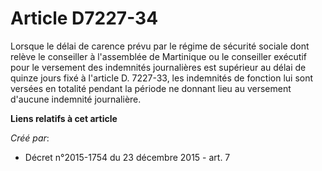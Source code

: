 # Article D7227-34

Lorsque le délai de carence prévu par le régime de sécurité sociale dont relève le conseiller à l'assemblée de Martinique ou
le conseiller exécutif pour le versement des indemnités journalières est supérieur au délai de quinze jours fixé à l'article
D. 7227-33, les indemnités de fonction lui sont versées en totalité pendant la période ne donnant lieu au versement d'aucune
indemnité journalière.

**Liens relatifs à cet article**

_Créé par_:

  - Décret n°2015-1754 du 23 décembre 2015 - art. 7

